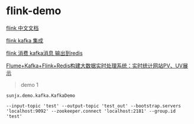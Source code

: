 # flink-demo

[flink 中文文档](http://flink.iteblog.com/index.html)

[flink kafka 集成](https://www.cnblogs.com/huxi2b/p/7219792.html)

[flink 消费 kafka消息 输出到redis](https://www.cnblogs.com/jiashengmei/p/9084057.html)

[Flume+Kafka+Flink+Redis构建大数据实时处理系统：实时统计网站PV、UV展示](https://yq.aliyun.com/articles/635327)


> demo 1

```
sunjx.demo.kafka.KafkaDemo

--input-topic 'test' --output-topic 'test_out' --bootstrap.servers 'localhost:9092' --zookeeper.connect 'localhost:2181' --group.id 'test'
```
